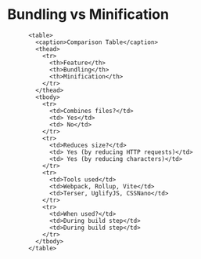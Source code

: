 <html>
  <body>
    <table style="width: 100%;">
     <h1>Bundling vs Minification</h1>

          <table>
            <caption>Comparison Table</caption>
            <thead>
              <tr>
                <th>Feature</th>
                <th>Bundling</th>
                <th>Minification</th>
              </tr>
            </thead>
            <tbody>
              <tr>
                <td>Combines files?</td>
                <td> Yes</td>
                <td> No</td>
              </tr>
              <tr>
                <td>Reduces size?</td>
                <td> Yes (by reducing HTTP requests)</td>
                <td> Yes (by reducing characters)</td>
              </tr>
              <tr>
                <td>Tools used</td>
                <td>Webpack, Rollup, Vite</td>
                <td>Terser, UglifyJS, CSSNano</td>
              </tr>
              <tr>
                <td>When used?</td>
                <td>During build step</td>
                <td>During build step</td>
              </tr>
            </tbody>
          </table>
  </body>
</html>
